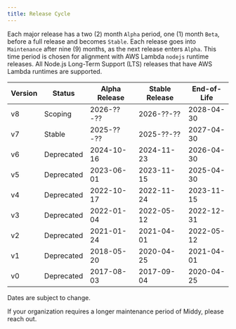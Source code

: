 ```yaml
---
title: Release Cycle
---
```


Each major release has a two (2) month `Alpha` period, one (1) month `Beta`, before a full release and becomes `Stable`.
Each release goes into `Maintenance` after nine (9) months, as the next release enters `Alpha`.
This time period is chosen for alignment with AWS Lambda `nodejs` runtime releases.
All Node.js Long-Term Support (LTS) releases that have AWS Lambda runtimes are supported.

| Version | Status     | Alpha Release | Stable Release | End-of-Life |
| ------- | ---------- | ------------- | -------------- | ----------- |
| v8      | Scoping    | 2026-??-??    | 2026-??-??     | 2028-04-30  |
| v7      | Stable     | 2025-??-??    | 2025-??-??     | 2027-04-30  |
| v6      | Deprecated | 2024-10-16    | 2024-11-23     | 2026-04-30  |
| v5      | Deprecated | 2023-06-01    | 2023-11-15     | 2025-04-30  |
| v4      | Deprecated | 2022-10-17    | 2022-11-24     | 2023-11-15  |
| v3      | Deprecated | 2022-01-04    | 2022-05-12     | 2022-12-31  |
| v2      | Deprecated | 2021-01-24    | 2021-04-01     | 2022-05-12  |
| v1      | Deprecated | 2018-05-20    | 2020-04-25     | 2021-04-01  |
| v0      | Deprecated | 2017-08-03    | 2017-09-04     | 2020-04-25  |

Dates are subject to change.

If your organization requires a longer maintenance period of Middy, please reach out.
